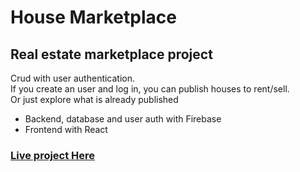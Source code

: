 # House Marketplace

## Real estate marketplace project

Crud with user authentication.  
If you create an user and log in, you can publish houses to rent/sell.  
Or just explore what is already published

- Backend, database and user auth with Firebase
- Frontend with React

### [Live project Here](https://free-markethouse.vercel.app/)